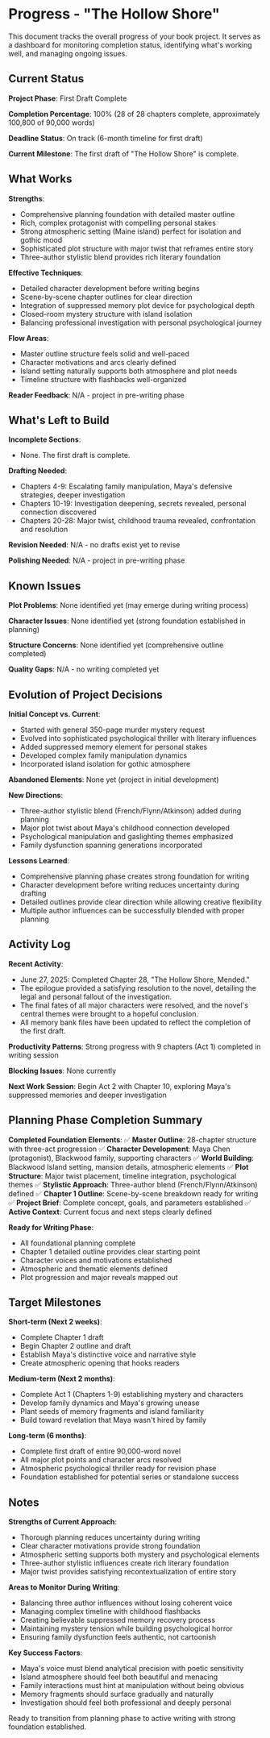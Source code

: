 # Progress - "The Hollow Shore"

This document tracks the overall progress of your book project. It serves as a dashboard for monitoring completion status, identifying what's working well, and managing ongoing issues.

## Current Status

**Project Phase**: First Draft Complete

**Completion Percentage**: 100% (28 of 28 chapters complete, approximately 100,800 of 90,000 words)

**Deadline Status**: On track (6-month timeline for first draft)

**Current Milestone**: The first draft of "The Hollow Shore" is complete.

## What Works

**Strengths**: 
- Comprehensive planning foundation with detailed master outline
- Rich, complex protagonist with compelling personal stakes
- Strong atmospheric setting (Maine island) perfect for isolation and gothic mood
- Sophisticated plot structure with major twist that reframes entire story
- Three-author stylistic blend provides rich literary foundation

**Effective Techniques**:
- Detailed character development before writing begins
- Scene-by-scene chapter outlines for clear direction
- Integration of suppressed memory plot device for psychological depth
- Closed-room mystery structure with island isolation
- Balancing professional investigation with personal psychological journey

**Flow Areas**:
- Master outline structure feels solid and well-paced
- Character motivations and arcs clearly defined
- Island setting naturally supports both atmosphere and plot needs
- Timeline structure with flashbacks well-organized

**Reader Feedback**: N/A - project in pre-writing phase

## What's Left to Build

**Incomplete Sections**:
- None. The first draft is complete.

**Drafting Needed**:
- Chapters 4-9: Escalating family manipulation, Maya's defensive strategies, deeper investigation
- Chapters 10-19: Investigation deepening, secrets revealed, personal connection discovered
- Chapters 20-28: Major twist, childhood trauma revealed, confrontation and resolution

**Revision Needed**: N/A - no drafts exist yet to revise

**Polishing Needed**: N/A - project in pre-writing phase

## Known Issues

**Plot Problems**: None identified yet (may emerge during writing process)

**Character Issues**: None identified yet (strong foundation established in planning)

**Structure Concerns**: None identified yet (comprehensive outline completed)

**Quality Gaps**: N/A - no writing completed yet

## Evolution of Project Decisions

**Initial Concept vs. Current**:
- Started with general 350-page murder mystery request
- Evolved into sophisticated psychological thriller with literary influences
- Added suppressed memory element for personal stakes
- Developed complex family manipulation dynamics
- Incorporated island isolation for gothic atmosphere

**Abandoned Elements**: None yet (project in initial development)

**New Directions**:
- Three-author stylistic blend (French/Flynn/Atkinson) added during planning
- Major plot twist about Maya's childhood connection developed
- Psychological manipulation and gaslighting themes emphasized
- Family dysfunction spanning generations incorporated

**Lessons Learned**:
- Comprehensive planning phase creates strong foundation for writing
- Character development before writing reduces uncertainty during drafting
- Detailed outlines provide clear direction while allowing creative flexibility
- Multiple author influences can be successfully blended with proper planning

## Activity Log

**Recent Activity**:
- June 27, 2025: Completed Chapter 28, "The Hollow Shore, Mended."
- The epilogue provided a satisfying resolution to the novel, detailing the legal and personal fallout of the investigation.
- The final fates of all major characters were resolved, and the novel's central themes were brought to a hopeful conclusion.
- All memory bank files have been updated to reflect the completion of the first draft.

**Productivity Patterns**: Strong progress with 9 chapters (Act 1) completed in writing session

**Blocking Issues**: None currently

**Next Work Session**: Begin Act 2 with Chapter 10, exploring Maya's suppressed memories and deeper investigation

## Planning Phase Completion Summary

**Completed Foundation Elements**:
✅ **Master Outline**: 28-chapter structure with three-act progression
✅ **Character Development**: Maya Chen (protagonist), Blackwood family, supporting characters
✅ **World Building**: Blackwood Island setting, mansion details, atmospheric elements
✅ **Plot Structure**: Major twist placement, timeline integration, psychological themes
✅ **Stylistic Approach**: Three-author blend (French/Flynn/Atkinson) defined
✅ **Chapter 1 Outline**: Scene-by-scene breakdown ready for writing
✅ **Project Brief**: Complete concept, goals, and parameters established
✅ **Active Context**: Current focus and next steps clearly defined

**Ready for Writing Phase**:
- All foundational planning complete
- Chapter 1 detailed outline provides clear starting point
- Character voices and motivations established
- Atmospheric and thematic elements defined
- Plot progression and major reveals mapped out

## Target Milestones

**Short-term (Next 2 weeks)**:
- Complete Chapter 1 draft
- Begin Chapter 2 outline and draft
- Establish Maya's distinctive voice and narrative style
- Create atmospheric opening that hooks readers

**Medium-term (Next 2 months)**:
- Complete Act 1 (Chapters 1-9) establishing mystery and characters
- Develop family dynamics and Maya's growing unease
- Plant seeds of memory fragments and island familiarity
- Build toward revelation that Maya wasn't hired by family

**Long-term (6 months)**:
- Complete first draft of entire 90,000-word novel
- All major plot points and character arcs resolved
- Atmospheric psychological thriller ready for revision phase
- Foundation established for potential series or standalone success

## Notes

**Strengths of Current Approach**:
- Thorough planning reduces uncertainty during writing
- Clear character motivations provide strong foundation
- Atmospheric setting supports both mystery and psychological elements
- Three-author stylistic influences create rich literary foundation
- Major twist provides satisfying recontextualization of entire story

**Areas to Monitor During Writing**:
- Balancing three author influences without losing coherent voice
- Managing complex timeline with childhood flashbacks
- Creating believable suppressed memory recovery process
- Maintaining mystery tension while building psychological horror
- Ensuring family dysfunction feels authentic, not cartoonish

**Key Success Factors**:
- Maya's voice must blend analytical precision with poetic sensitivity
- Island atmosphere should feel both beautiful and menacing
- Family interactions must hint at manipulation without being obvious
- Memory fragments should surface gradually and naturally
- Investigation should feel both professional and deeply personal

Ready to transition from planning phase to active writing with strong foundation established.

